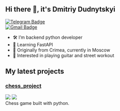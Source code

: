 ## Hi there 👋, it's Dmitriy Dudnytskyi

[![Telegram Badge](https://img.shields.io/badge/-ddncky-blue?style=social&logo=telegram&link=https://t.me/ddncky)](https://t.me/ddncky)<br>
[![Gmail Badge](https://img.shields.io/badge/-montekristo705@gmail.com-c14438?style=flat&logo=Gmail&logoColor=white&link=mailto:montekristo705@gmail.com)](mailto:montekristo705@gmail.com) <p align='left'>

- 🛠 I’m backend python developer
- 📖 Learning FastAPI
- 🌊 Originally from Crimea, currently in Moscow
- 🎵 Interested in playing guitar and street workout

## My latest projects
### [chess_project](https://github.com/ddncky/chess_project)
![](https://img.shields.io/badge/python-3.10-blue) ![](https://img.shields.io/badge/pygame-2.3.0-blue) <br>
Chess game built with python.
